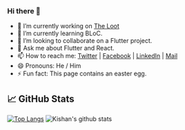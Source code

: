 ### Hi there 👋


- 🔭 I’m currently working on [The Loot](https://theloot.app/)
- 🌱 I’m currently learning BLoC.
- 👯 I’m looking to collaborate on a Flutter project.
- 💬 Ask me about Flutter and React.
- 📫 How to reach me: [Twitter](https://twitter.com/jst_kishan) | [Facebook](https://www.facebook.com/kishan1231) | [LinkedIn](https://www.linkedin.com/in/kishanju/) | [Mail](mailto:kishansharma1231@gmail.com)
- 😄 Pronouns: He / Him
- ⚡ Fun fact: This page contains an easter egg.



## &#x1f4c8; GitHub Stats

[![Top Langs](https://github-readme-stats.vercel.app/api/top-langs/?username=kishanhitk&theme=algolia&hide_langs_below=1)](https://github.com/anuraghazra/github-readme-stats)
![Kishan's github stats](https://github-readme-stats.vercel.app/api?username=kishanhitk&theme=algolia)
